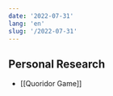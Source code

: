 ```yaml
---
date: '2022-07-31'
lang: 'en'
slug: '/2022-07-31'
---
```


## Personal Research

- [[Quoridor Game]]
